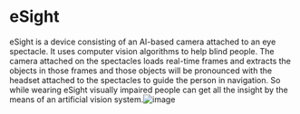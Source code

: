 # eSight

eSight is a device consisting of an AI-based camera attached to an eye spectacle. It uses computer vision algorithms to help blind people. The camera attached on the spectacles loads real-time frames and extracts the objects in those frames and those objects will be pronounced with the headset attached to the spectacles to guide the person in navigation. So while wearing eSight visually impaired people can get all the insight by the means of an artificial vision system.![image](https://user-images.githubusercontent.com/94343329/219100910-cd7205ba-3f02-4a69-b12b-3939e3ba8580.png)

